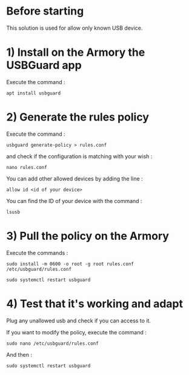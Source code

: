 # Before starting
This solution is used for allow only known USB device.

# 1) Install on the Armory the USBGuard app
Execute the command :

    apt install usbguard
  
# 2) Generate the rules policy
Execute the command :
    
    usbguard generate-policy > rules.conf
    
and check if the configuration is matching with your wish :

    nano rules.conf
    
You can add other allowed devices by adding the line :

    allow id <id of your device>
    
You can find the ID of your device with the command :

    lsusb
    
# 3) Pull the policy on the Armory
Execute the commands :

    sudo install -m 0600 -o root -g root rules.conf /etc/usbguard/rules.conf
    
    sudo systemctl restart usbguard
    
# 4) Test that it's working and adapt
Plug any unallowed usb and check if you can access to it.

If you want to modify the policy, execute the command :
    
    sudo nano /etc/usbguard/rules.conf
    
And then :

    sudo systemctl restart usbguard
